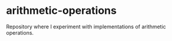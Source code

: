 # arithmetic-operations
Repository where I experiment with implementations of arithmetic operations.
